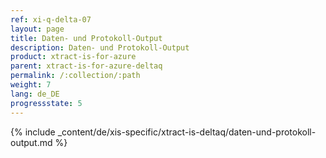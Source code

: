```yaml
---
ref: xi-q-delta-07
layout: page
title: Daten- und Protokoll-Output
description: Daten- und Protokoll-Output
product: xtract-is-for-azure
parent: xtract-is-for-azure-deltaq
permalink: /:collection/:path
weight: 7
lang: de_DE
progressstate: 5
---
```

{% include _content/de/xis-specific/xtract-is-deltaq/daten-und-protokoll-output.md %}
